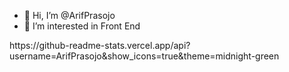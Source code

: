 - 👋 Hi, I’m @ArifPrasojo
- 👀 I’m interested in Front End

<p>
  https://github-readme-stats.vercel.app/api?username=ArifPrasojo&show_icons=true&theme=midnight-green
</p>  
